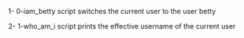 1- 0-iam_betty script switches the current user to the user betty

2- 1-who_am_i script prints the effective username of the current user
